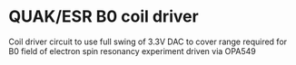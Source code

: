 # QUAK/ESR B0 coil driver

Coil driver circuit to use full swing of 3.3V DAC to cover
range required for B0 field of electron spin resonancy
experiment driven via OPA549

